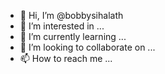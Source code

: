 - 👋 Hi, I’m @bobbysihalath
- 👀 I’m interested in ...
- 🌱 I’m currently learning ...
- 💞️ I’m looking to collaborate on ...
- 📫 How to reach me ...

<!---
bobbysihalath/bobbysihalath is a ✨ special ✨ repository because its `README.md` (this file) appears on your GitHub profile.
You can click the Preview link to take a look at your changes.
--->
